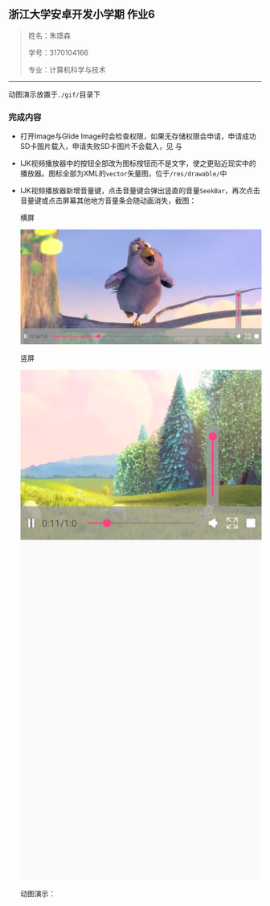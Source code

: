 ## 浙江大学安卓开发小学期 作业6

> 姓名：朱璟森
>
> 学号：3170104166
>
> 专业：计算机科学与技术

****

动图演示放置于`./gif/`目录下

### 完成内容

* 打开Image与Glide Image时会检查权限，如果无存储权限会申请，申请成功SD卡图片载入，申请失败SD卡图片不会载入，见 [](./gif/image_permission.gif) 与 [](./gif/glide_permission.gif)

* IJK视频播放器中的按钮全部改为图标按钮而不是文字，使之更贴近现实中的播放器。图标全部为XML的`vector`矢量图，位于`/res/drawable/`中

* IJK视频播放器新增音量键，点击音量键会弹出竖直的音量`SeekBar`，再次点击音量键或点击屏幕其他地方音量条会随动画消失，截图：

  横屏

  ![](assets/Screenshot_2019-07-16-20-54-42-722.png)

  竖屏

  ![](assets/Screenshot_2019-07-16-20-54-34-469.png)

  动图演示：[](./gif/video.gif)